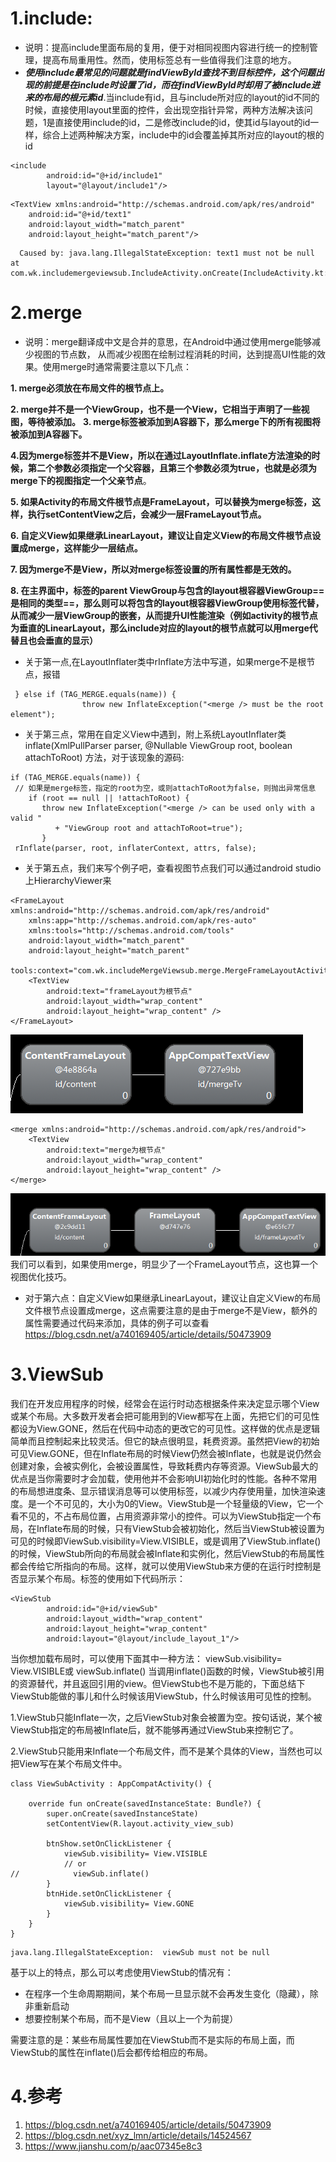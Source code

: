 # 1.include:
- 说明：提高include里面布局的复用，便于对相同视图内容进行统一的控制管理，提高布局重用性。然而，使用<include>标签总有一些值得我们注意的地方。
- ***使用include最常见的问题就是findViewById查找不到目标控件，这个问题出现的前提是在include时设置了id，而在findViewById时却用了被include进来的布局的根元素id***.当include有id，且与include所对应的layout的id不同的时候，直接使用layout里面的控件，会出现空指针异常，两种方法解决该问题，1是直接使用include的id，二是修改include的id，使其id与layout的id一样，综合上述两种解决方案，include中的id会覆盖掉其所对应的layout的根的id
```
<include
        android:id="@+id/include1"
        layout="@layout/include1"/>
```

```
<TextView xmlns:android="http://schemas.android.com/apk/res/android"
    android:id="@+id/text1"
    android:layout_width="match_parent"
    android:layout_height="match_parent"/>
```

```
  Caused by: java.lang.IllegalStateException: text1 must not be null  at com.wk.includemergeviewsub.IncludeActivity.onCreate(IncludeActivity.kt:12)
```


# 2.merge
- 说明：merge翻译成中文是合并的意思，在Android中通过使用merge能够减少视图的节点数， 
从而减少视图在绘制过程消耗的时间，达到提高UI性能的效果。使用merge时通常需要注意以下几点：

**1. merge必须放在布局文件的根节点上。**

**2. merge并不是一个ViewGroup，也不是一个View，它相当于声明了一些视图，等待被添加。**
**3.  merge标签被添加到A容器下，那么merge下的所有视图将被添加到A容器下。**

**4.因为merge标签并不是View，所以在通过LayoutInflate.inflate方法渲染的时候，第二个参数必须指定一个父容器，且第三个参数必须为true，也就是必须为merge下的视图指定一个父亲节点**。

**5.  如果Activity的布局文件根节点是FrameLayout，可以替换为merge标签，这样，执行setContentView之后，会减少一层FrameLayout节点。**

**6.  自定义View如果继承LinearLayout，建议让自定义View的布局文件根节点设置成merge，这样能少一层结点。**
 
**7.  因为merge不是View，所以对merge标签设置的所有属性都是无效的。**

**8.  在主界面中，<include>标签的parent ViewGroup与包含的layout根容器ViewGroup==是相同的类型==，那么则可以将包含的layout根容器ViewGroup使用<merge>标签代替，从而减少一层ViewGroup的嵌套，从而提升UI性能渲染（例如activity的根节点为垂直的LinearLayout，那么include对应的layout的根节点就可以用merge代替且也会垂直的显示）**
- 关于第一点,在LayoutInflater类中rInflate方法中写道，如果merge不是根节点，报错
```
 } else if (TAG_MERGE.equals(name)) {
                throw new InflateException("<merge /> must be the root element");
```
- 关于第三点，常用在自定义View中遇到，附上系统LayoutInflater类inflate(XmlPullParser parser, @Nullable ViewGroup root, boolean attachToRoot) 方法，对于该现象的源码:

```
if (TAG_MERGE.equals(name)) {
 // 如果是merge标签，指定的root为空，或则attachToRoot为false，则抛出异常信息
    if (root == null || !attachToRoot) {
       throw new InflateException("<merge /> can be used only with a valid "
          + "ViewGroup root and attachToRoot=true");
       }
 rInflate(parser, root, inflaterContext, attrs, false);
```
- 关于第五点，我们来写个例子吧，查看视图节点我们可以通过android studio上HierarchyViewer来
```
<FrameLayout xmlns:android="http://schemas.android.com/apk/res/android"
    xmlns:app="http://schemas.android.com/apk/res-auto"
    xmlns:tools="http://schemas.android.com/tools"
    android:layout_width="match_parent"
    android:layout_height="match_parent"
    tools:context="com.wk.includeMergeViewsub.merge.MergeFrameLayoutActivity">
    <TextView
        android:text="frameLayout为根节点"
        android:layout_width="wrap_content"
        android:layout_height="wrap_content" />
</FrameLayout>
```
![image](https://github.com/wk1995/IncludeMergeViewSub/blob/master/merge.png)
```
<merge xmlns:android="http://schemas.android.com/apk/res/android">
    <TextView
        android:text="merge为根节点"
        android:layout_width="wrap_content"
        android:layout_height="wrap_content" />
</merge>
```
![image](https://github.com/wk1995/IncludeMergeViewSub/blob/master/frameLayout1.png)
我们可以看到，如果使用merge，明显少了一个FrameLayout节点，这也算一个视图优化技巧。
- 对于第六点：自定义View如果继承LinearLayout，建议让自定义View的布局文件根节点设置成merge，这点需要注意的是由于merge不是View，额外的属性需要通过代码来添加，具体的例子可以查看 https://blog.csdn.net/a740169405/article/details/50473909
# 3.ViewSub
我们在开发应用程序的时候，经常会在运行时动态根据条件来决定显示哪个View或某个布局。大多数开发者会把可能用到的View都写在上面，先把它们的可见性都设为View.GONE，然后在代码中动态的更改它的可见性。这样做的优点是逻辑简单而且控制起来比较灵活。但它的缺点很明显，耗费资源。虽然把View的初始可见View.GONE，但在Inflate布局的时候View仍然会被Inflate，也就是说仍然会创建对象，会被实例化，会被设置属性，导致耗费内存等资源。ViewSub最大的优点是当你需要时才会加载，使用他并不会影响UI初始化时的性能。各种不常用的布局想进度条、显示错误消息等可以使用标签，以减少内存使用量，加快渲染速度。是一个不可见的，大小为0的View。ViewStub是一个轻量级的View，它一个看不见的，不占布局位置，占用资源非常小的控件。可以为ViewStub指定一个布局，在Inflate布局的时候，只有ViewStub会被初始化，然后当ViewStub被设置为可见的时候即ViewSub.visibility=View.VISIBLE，或是调用了ViewStub.inflate()的时候，ViewStub所向的布局就会被Inflate和实例化，然后ViewStub的布局属性都会传给它所指向的布局。这样，就可以使用ViewStub来方便的在运行时控制是否显示某个布局。标签的使用如下代码所示：

```
<ViewStub
        android:id="@+id/viewSub"
        android:layout_width="wrap_content"
        android:layout_height="wrap_content"
        android:layout="@layout/include_layout_1"/>
```
当你想加载布局时，可以使用下面其中一种方法：
viewSub.visibility= View.VISIBLE或
viewSub.inflate()
当调用inflate()函数的时候，ViewStub被引用的资源替代，并且返回引用的view。但ViewStub也不是万能的，下面总结下ViewStub能做的事儿和什么时候该用ViewStub，什么时候该用可见性的控制。

1.ViewStub只能Inflate一次，之后ViewStub对象会被置为空。按句话说，某个被ViewStub指定的布局被Inflate后，就不能够再通过ViewStub来控制它了。

2.ViewStub只能用来Inflate一个布局文件，而不是某个具体的View，当然也可以把View写在某个布局文件中。

```
class ViewSubActivity : AppCompatActivity() {

    override fun onCreate(savedInstanceState: Bundle?) {
        super.onCreate(savedInstanceState)
        setContentView(R.layout.activity_view_sub)

        btnShow.setOnClickListener {
            viewSub.visibility= View.VISIBLE
            // or
//            viewSub.inflate()
        }
        btnHide.setOnClickListener {
            viewSub.visibility= View.GONE
        }
    }
}
```

```
java.lang.IllegalStateException:  viewSub must not be null 
```
基于以上的特点，那么可以考虑使用ViewStub的情况有：
- 在程序一个生命周期期间，某个布局一旦显示就不会再发生变化（隐藏），除非重新启动
- 想要控制某个布局，而不是View（且以上一个为前提）

需要注意的是：某些布局属性要加在ViewStub而不是实际的布局上面，而ViewStub的属性在inflate()后会都传给相应的布局。
# 4.参考
1. https://blog.csdn.net/a740169405/article/details/50473909
2. https://blog.csdn.net/xyz_lmn/article/details/14524567
3. https://www.jianshu.com/p/aac07345e8c3
